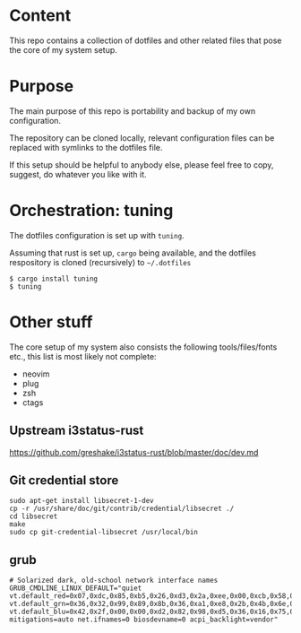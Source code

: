 # Content

This repo contains a collection of dotfiles and other related files that pose
the core of my system setup.

# Purpose

The main purpose of this repo is portability and backup of my own
configuration.

The repository can be cloned locally, relevant configuration files can be replaced with symlinks to the dotfiles file.

If this setup should be helpful to anybody else, please feel
free to copy, suggest, do whatever you like with it.

# Orchestration: tuning

The dotfiles configuration is set up with `tuning`.

Assuming that rust is set up, `cargo` being available, and the dotfiles
respository is cloned (recursively) to `~/.dotfiles`

```
$ cargo install tuning
$ tuning
```

# Other stuff

The core setup of my system also consists the following tools/files/fonts etc., this list is most likely not complete:

- neovim
- plug
- zsh
- ctags

## Upstream i3status-rust

https://github.com/greshake/i3status-rust/blob/master/doc/dev.md

## Git credential store

```
sudo apt-get install libsecret-1-dev
cp -r /usr/share/doc/git/contrib/credential/libsecret ./
cd libsecret
make
sudo cp git-credential-libsecret /usr/local/bin
```

## grub

```
# Solarized dark, old-school network interface names
GRUB_CMDLINE_LINUX_DEFAULT="quiet vt.default_red=0x07,0xdc,0x85,0xb5,0x26,0xd3,0x2a,0xee,0x00,0xcb,0x58,0x65,0x83,0x6c,0x93,0xfd vt.default_grn=0x36,0x32,0x99,0x89,0x8b,0x36,0xa1,0xe8,0x2b,0x4b,0x6e,0x7b,0x94,0x71,0xa1,0xf6 vt.default_blu=0x42,0x2f,0x00,0x00,0xd2,0x82,0x98,0xd5,0x36,0x16,0x75,0x83,0x96,0xc4,0xa1,0xe3 mitigations=auto net.ifnames=0 biosdevname=0 acpi_backlight=vendor"
```
